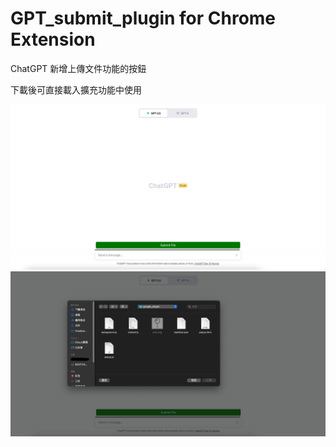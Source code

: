 # GPT_submit_plugin for Chrome Extension
ChatGPT 新增上傳文件功能的按鈕

下載後可直接載入擴充功能中使用

![image](https://github.com/Pikao777/GPT_submit_plugin/blob/main/images/GPT_plugin_01.jpeg)
![image](https://github.com/Pikao777/GPT_submit_plugin/blob/main/images/GPT_plugin_02.jpeg)
